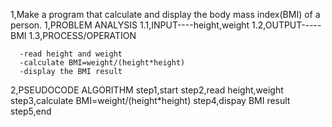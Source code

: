  1,Make a program that calculate and display the body mass index(BMI) of a person.
1,PROBLEM ANALYSIS
1.1,INPUT----height,weight
1.2,OUTPUT-----BMI
1.3,PROCESS/OPERATION

      -read height and weight
      -calculate BMI=weight/(height*height)
      -display the BMI result
 
 2,PSEUDOCODE ALGORITHM
 step1,start
 step2,read height,weight
 step3,calculate BMI=weight/(height*height)
 step4,dispay BMI result
 step5,end
